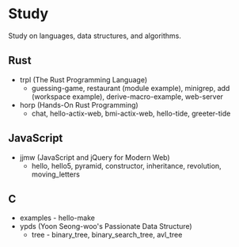 # Study
Study on languages, data structures, and algorithms.

## Rust
- trpl (The Rust Programming Language)
    - guessing-game, restaurant (module example), minigrep, add (workspace example), derive-macro-example, web-server
- horp (Hands-On Rust Programming)
    - chat, hello-actix-web, bmi-actix-web, hello-tide, greeter-tide

## JavaScript
- jjmw (JavaScript and jQuery for Modern Web)
    - hello, hello5, pyramid, constructor, inheritance, revolution, moving_letters

## C
- examples - hello-make
- ypds (Yoon Seong-woo's Passionate Data Structure) 
    - tree - binary_tree, binary_search_tree, avl_tree
